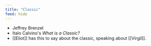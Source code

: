 ```yaml
---
title: "Classic"
feed: hide
---
```



- Jeffrey Brenzel
- Italo Calvino's _What is a Classic?_
- [[Eliot]] has this to say about the classic, speaking about [[Virgil]].